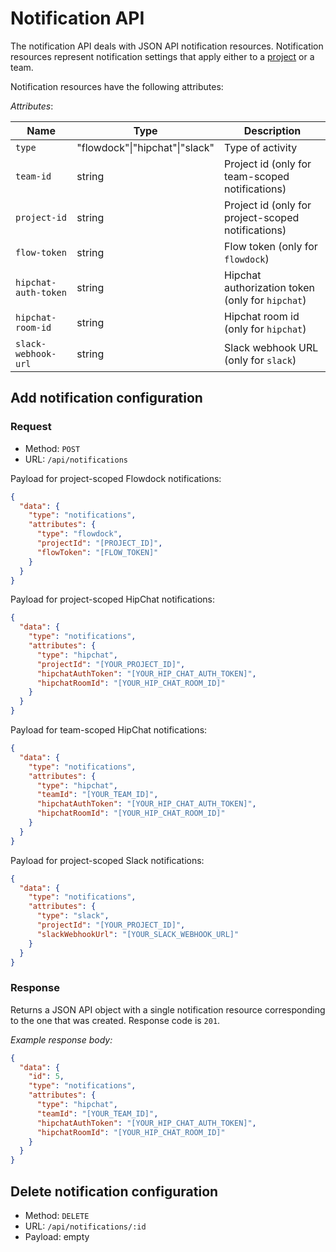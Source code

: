 
# Notification API

The notification API deals with JSON API notification resources.
Notification resources represent notification settings that
apply either to a [project](api-project.md) or a team.

Notification resources have the following attributes:

*Attributes*:

Name|Type|Description
----|----|-----------
`type`|"flowdock"&#124;"hipchat"&#124;"slack"|Type of activity
`team-id`|string|Project id (only for team-scoped notifications)
`project-id`|string|Project id (only for project-scoped notifications)
`flow-token`|string|Flow token (only for `flowdock`)
`hipchat-auth-token`|string|Hipchat authorization token (only for `hipchat`)
`hipchat-room-id`|string|Hipchat room id (only for `hipchat`)
`slack-webhook-url`|string|Slack webhook URL (only for `slack`)

## Add notification configuration

### Request

- Method: `POST`
- URL: `/api/notifications`

Payload for project-scoped Flowdock notifications:
```json
{
  "data": {
    "type": "notifications",
    "attributes": {
      "type": "flowdock",
      "projectId": "[PROJECT_ID]",
      "flowToken": "[FLOW_TOKEN]"
    }
  }
}
```

Payload for project-scoped HipChat notifications:
```json
{
  "data": {
    "type": "notifications",
    "attributes": {
      "type": "hipchat",
      "projectId": "[YOUR_PROJECT_ID]",
      "hipchatAuthToken": "[YOUR_HIP_CHAT_AUTH_TOKEN]",
      "hipchatRoomId": "[YOUR_HIP_CHAT_ROOM_ID]"
    }
  }
}
```

Payload for team-scoped HipChat notifications:
```json
{
  "data": {
    "type": "notifications",
    "attributes": {
      "type": "hipchat",
      "teamId": "[YOUR_TEAM_ID]",
      "hipchatAuthToken": "[YOUR_HIP_CHAT_AUTH_TOKEN]",
      "hipchatRoomId": "[YOUR_HIP_CHAT_ROOM_ID]"
    }
  }
}
```

Payload for project-scoped Slack notifications:
```json
{
  "data": {
    "type": "notifications",
    "attributes": {
      "type": "slack",
      "projectId": "[YOUR_PROJECT_ID]",
      "slackWebhookUrl": "[YOUR_SLACK_WEBHOOK_URL]"
    }
  }
}
```

### Response

Returns a JSON API object with a single notification
resource corresponding to the one that was created.
Response code is `201`.

*Example response body:*
```json
{
  "data": {
    "id": 5,
    "type": "notifications",
    "attributes": {
      "type": "hipchat",
      "teamId": "[YOUR_TEAM_ID]",
      "hipchatAuthToken": "[YOUR_HIP_CHAT_AUTH_TOKEN]",
      "hipchatRoomId": "[YOUR_HIP_CHAT_ROOM_ID]"
    }
  }
}
```

## Delete notification configuration

- Method: `DELETE`
- URL: `/api/notifications/:id`
- Payload: empty
